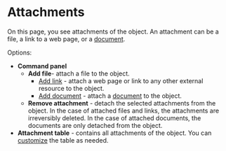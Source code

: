 # Attachments
   
On this page, you see attachments of the object. An attachment can be a file, a link to a web page, or a [document](../../documents).
    
Options:
   
- **Command panel**
    - **Add file**- attach a file to the object.
        - [Add link](add-link) - attach a web page or link to any other external resource to the object.
        - [Add document](add-document) - attach a [document](../../documents) to the object.
    - **Remove attachment** - detach the selected attachments from the object. In the case of attached files and links, the attachments are irreversibly deleted. In the case of attached documents, the documents are only detached from the object.
- **Attachment table** - contains all attachments of the object. You can [customize](../../../../alvao-asset-management/working-with-tables) the table as needed.
